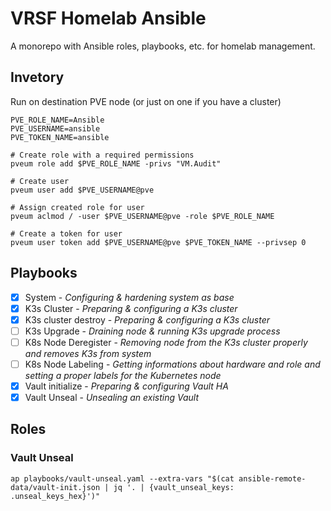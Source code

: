 # VRSF Homelab Ansible

A monorepo with Ansible roles, playbooks, etc. for homelab management.

## Invetory

Run on destination PVE node (or just on one if you have a cluster)

```shell
PVE_ROLE_NAME=Ansible
PVE_USERNAME=ansible
PVE_TOKEN_NAME=ansible

# Create role with a required permissions
pveum role add $PVE_ROLE_NAME -privs "VM.Audit"

# Create user
pveum user add $PVE_USERNAME@pve

# Assign created role for user
pveum aclmod / -user $PVE_USERNAME@pve -role $PVE_ROLE_NAME

# Create a token for user
pveum user token add $PVE_USERNAME@pve $PVE_TOKEN_NAME --privsep 0
```

## Playbooks

- [X] System - *Configuring & hardening system as base*
- [X] K3s Cluster - *Preparing & configuring a K3s cluster*
- [X] K3s cluster destroy - *Preparing & configuring a K3s cluster*
- [ ] K3s Upgrade - *Draining node & running K3s upgrade process*
- [ ] K8s Node Deregister - *Removing node from the K3s cluster properly and removes K3s from system*
- [ ] K8s Node Labeling - *Getting informations about hardware and role and setting a proper labels for the Kubernetes node*
- [X] Vault initialize - *Preparing & configuring Vault HA*
- [X] Vault Unseal - *Unsealing an existing Vault*

## Roles

### Vault Unseal

```shell
ap playbooks/vault-unseal.yaml --extra-vars "$(cat ansible-remote-data/vault-init.json | jq '. | {vault_unseal_keys: .unseal_keys_hex}')"
```
